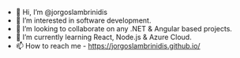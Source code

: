 - 👋 Hi, I’m @jorgoslambrinidis
- 👀 I’m interested in software development.
- 💞️ I’m looking to collaborate on any .NET & Angular based projects.
- 🌱 I’m currently learning React, Node.js & Azure Cloud.
- 📫 How to reach me - https://jorgoslambrinidis.github.io/

<!--
### Hi there 👋
**jorgoslambrinidis/jorgoslambrinidis** is a ✨ _special_ ✨ repository because its `README.md` (this file) appears on your GitHub profile.
-->
